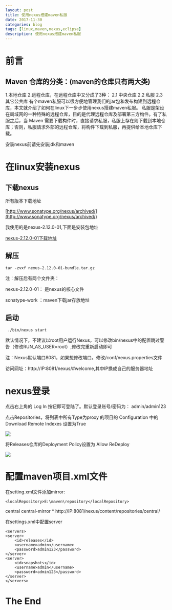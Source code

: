 ```yaml
---
layout: post
title: 使用nexus搭建maven私服
date: 2017-11-30
categories: blog
tags: [linux,maven,nexus,eclipse]
description: 使用nexus搭建maven私服
---
```


# 前言

## Maven 仓库的分类：(maven的仓库只有两大类)

1.本地仓库 
2.远程仓库，在远程仓库中又分成了3种：
2.1 中央仓库 
2.2 私服 
2.3 其它公共库
有个maven私服可以很方便地管理我们的jar包和发布构建到远程仓库，本文就介绍了如何在linux下一步步使用nexus搭建maven私服。
私服是架设在局域网的一种特殊的远程仓库，目的是代理远程仓库及部署第三方构件。有了私服之后，当 Maven 需要下载构件时，直接请求私服，私服上存在则下载到本地仓库；否则，私服请求外部的远程仓库，将构件下载到私服，再提供给本地仓库下载。

安装nexus前请先安装jdk和maven

# 在linux安装nexus

## 下载nexus

所有版本下载地址

[http://www.sonatype.org/nexus/archived/](http://www.sonatype.org/nexus/archived/)
	
我使用的是nexus-2.12.0-01,下面是安装包地址

[nexus-2.12.0-01下载地址](http://ozupw8iis.bkt.clouddn.com/apache-maven-3.0.5-bin.tar.gz)

## 解压

	tar -zvxf nexus-2.12.0-01-bundle.tar.gz

注：解压后有两个文件夹：
               
nexus-2.12.0-01： 是nexus的核心文件

sonatype-work ：maven下载jar存放地址

## 启动

	 ./bin/nexus start
	 
默认情况下，不建议以root用户运行Nexus，可以修改bin/nexus中的配置跳过警告（修改RUN_AS_USER=root）,修改完重新启动即可

注：Nexus默认端口8081，如果想修改端口。修改/conf/nexus.properties文件


访问网址：http://IP:8081/nexus/#welcome,其中IP换成自己的服务器地址

# nexus登录 

点击右上角的 Log In 按钮即可登陆了。默认登录账号/密码为： admin/admin123 

点击Repositories，将列表中所有Type为proxy 的项目的 Configuration 中的 Download Remote Indexes 设置为True

<img src="http://ozupw8iis.bkt.clouddn.com/201712011.png" align="center" class="img-responsive">

将Releases仓库的Deployment Policy设置为 Allow ReDeploy

<img src="http://ozupw8iis.bkt.clouddn.com/201712012.png" align="center" class="img-responsive">

# 配置maven项目.xml文件

在setting.xml文件添加mirror:


	<localRepository>E:\maven\repository</localRepository>
  <mirrors>
	<mirror>
		<id>central</id>
		<name>central-mirror</name>
		<mirrorOf>*</mirrorOf>
		<url>http://IP:8081/nexus/content/repositories/central/</url>
	</mirror>
  </mirrors>


在settings.xml中配置server

	<servers>
    <server>
		<id>releases</id>
		<username>admin</username>
		<password>admin123</password>
    </server>	
    <server>
		<id>snapshots</id>
		<username>admin</username>
		<password>admin123</password>
    </server>	
	</servers>

# The End
